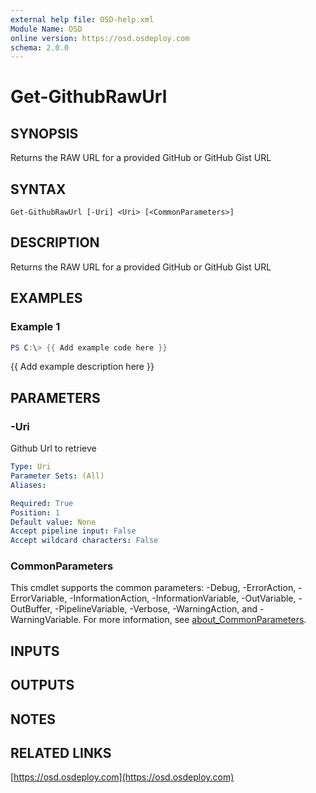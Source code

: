 ```yaml
---
external help file: OSD-help.xml
Module Name: OSD
online version: https://osd.osdeploy.com
schema: 2.0.0
---
```


# Get-GithubRawUrl

## SYNOPSIS
Returns the RAW URL for a provided GitHub or GitHub Gist URL

## SYNTAX

```
Get-GithubRawUrl [-Uri] <Uri> [<CommonParameters>]
```

## DESCRIPTION
Returns the RAW URL for a provided GitHub or GitHub Gist URL

## EXAMPLES

### Example 1
```powershell
PS C:\> {{ Add example code here }}
```

{{ Add example description here }}

## PARAMETERS

### -Uri
Github Url to retrieve

```yaml
Type: Uri
Parameter Sets: (All)
Aliases:

Required: True
Position: 1
Default value: None
Accept pipeline input: False
Accept wildcard characters: False
```

### CommonParameters
This cmdlet supports the common parameters: -Debug, -ErrorAction, -ErrorVariable, -InformationAction, -InformationVariable, -OutVariable, -OutBuffer, -PipelineVariable, -Verbose, -WarningAction, and -WarningVariable. For more information, see [about_CommonParameters](http://go.microsoft.com/fwlink/?LinkID=113216).

## INPUTS

## OUTPUTS

## NOTES

## RELATED LINKS

[https://osd.osdeploy.com](https://osd.osdeploy.com)

